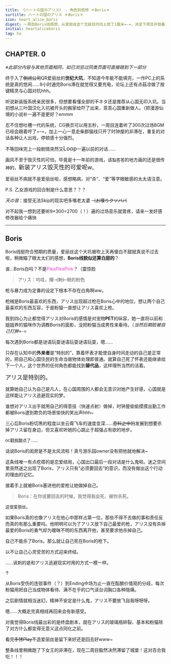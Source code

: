 ```yaml
---
title: 《ハートの国のアリス》 - 角色别感想 ＊Boris＊
surtitle: ハートの国のアリス ＊Boris＊
icon: heart_alice_boris
digest: 一周目Boris线感想，从爱丽丝这个无敌巨坑向上爬了1厘米=-=，决定下周目开始看攻略了。
initial: heartaliceboris
tag: ha
---
```




## CHAPTER. 0

*※此部分内容与其他页面相同，如已浏览过同类页面可直接跳到下一部分*

终于入了~~倒闭公司~~QR爱丽丝的**世纪大坑**，不知道今年能不能填完，一作PC上的系统是真的悠闲……9小时通完Boris滞在就觉得又要充电，论坛上还有点菇凉做了按键精灵与心国对抗hhh。

听说新装版系统亲民很多，但想要看懂全部的~~下~~ネタ还是推荐从心国无印入坑。当初想从三叶国汉化入坑被开头的搬家给吓了出来，乖乖心国重新做人。（把漫游仙境的小说补一遍不是更好？emmm

忍不住想吐槽一代的系统，CG换页可以用五秒，一周目连着听了300次过场BGM已经会跟着哼了=-=，加上一心一意走柴郡猫线只开了时钟屋的非滞在，重复的对话各种让人出戏，停顿感十分强烈。

不等回味完上一段剧情突然又<font size="4">Loop</font>一遍以前的对话……

画风不至于毁灭性的可怕，毕竟是十一年前的游戏，该<font size="2">黏答答</font>的地方画的还是很传神的，<font size="4">新装アリス毁灭性的可爱呢w</font>。

爱丽丝不病就不是爱丽丝啦，感想略病，对“杀”、“爱”等字眼敏感的太太请注意。

P.S. 乙女游戏的回合制是什么意思？？？

*天の音*：接受无法Skip的现实吧多嘴老太婆 ~~（お喋りクソババ~~

对不起我一想到还要听9*300=2700（！）遍的过场音乐就胃疼，请来一发好感修改器给个痛快

------



## Boris

Boris线挺符合预期的质量，爱丽丝这个大坑被吹上天再傻白不甜就真说不过去啦，稍微瞄了眼太太们的感想，**Boris线貌似还算白甜的**？

诶…Boris白吗？不是<font color="#FF33CC">PikaPikaPink</font>？（震惊脸

> アリス：呜哇，耀~~（刺）~~眼的粉色

枪与暴力成为定番的设定下根本不存在白角啊ww。

枪械是Boris最喜欢的东西，アリス出现超过枪在Boris心中的地位，想让两个自己最喜欢的东西互容，于是粉猫一直想让アリス喜欢上枪。

我到四心为止都觉得アリス对Boris的感情是对宠物**PET**的纵容，她一直将以前和姐姐养的猫咪作为调教Boris的面影，没把粉猫当成男性来看待。（*当然后期脸被自己打肿*=-=

每次遇到Boris都是谜语玩耍谜语玩耍谜语玩耍，嗯……

只存在认知中的**外来者**是“特别的”，靠着怀表才能使自身时间走动的自己是正常的，把自己和心国住民的生命当做物体处理即普通。就算自己死了怀表还能继承给下一个人，这个世界的任何角色都能找到**替代品**，这样理所当然的活着。

<font size="4">アリス是特别的。</font>

就算她自己认为自己是凡人，在心国周围的人都会无意识对她产生好感，心国就是这样能让アリス逃避现实的梦。

谁想对アリス出手就用自己的得意技（快速点射）做掉，时钟屋偷偷摸摸出勤工作都被Boris逮到欺负的场景愉快的笑出声hhh~

三心后Boris粉切黑的程度以坐云霄飞车的速度变深……~~意料之中的~~发展到想要杀掉アリス留在身边，但又喜欢听她的心跳止于超强占有欲的地步。

<font size="2">oc戳我酸点了……</font>

话说Boris的闺房是不是太风流啦！真亏游乐园owner没有把他就地解决~

这条线唯一有点疙瘩的是恋爱结局，心国出口最后一段对话是什么鬼啦。迷之空间里突然迷之出现了Boris，アリス只有“必须要回去”的意识，而没有做出这个行动的理由的记忆。

接着手上就被Boris塞进他的爱枪让她做掉自己。

> Boris：在你说要回去的时候，我觉得我会死，被你杀死。

<font size="2">这很爱丽丝。</font>

如果Boris真的也像アリス在他心中那样占第一位，那些不得不去做的事和责任反而真的有那么重要吗。他明明可以为了アリス放下自己最爱的枪，アリス没有杀掉最爱的Boris的勇气却为暧昧不明的东西离开他，甚至要求他杀掉自己。

自己不能杀了Boris，那么就让自己死在Boris的枪下。

以不让自己心灵受苦的方式迎来终结。

……讽刺的是和アリス逃避现实时用的方式一模一样。

↑

从Boris受伤的连锁事件（？）到Ending中场为止一直在酝酿价值观的分歧，每次粉猫用把自己当成物体看待、满不在乎的口气读台词胸口各种隐痛。

之后剧情就相当迷幻，精神不安定是什么鬼，アリス不要放飞自我呀呀呀。

嗯……大概走完真相线再回来会有新感受。

对我觉得Boris线最出彩的是终盘剧本，就在アリス的玻璃瓶碎裂、基本和粉猫除了对方什么都变得无意义这点同化之前。

看完~~手铐Play~~不造爱丽丝是留下来好还是回去好www~

整条线里稍微跑了下女王的非滞在，现在二周目毅然决然滞留了城堡！这对百合我吃！！！


